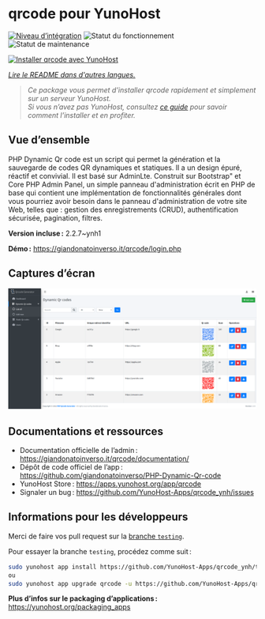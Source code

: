 <!--
Nota bene : ce README est automatiquement généré par <https://github.com/YunoHost/apps/tree/master/tools/readme_generator>
Il NE doit PAS être modifié à la main.
-->

# qrcode pour YunoHost

[![Niveau d’intégration](https://dash.yunohost.org/integration/qrcode.svg)](https://ci-apps.yunohost.org/ci/apps/qrcode/) ![Statut du fonctionnement](https://ci-apps.yunohost.org/ci/badges/qrcode.status.svg) ![Statut de maintenance](https://ci-apps.yunohost.org/ci/badges/qrcode.maintain.svg)

[![Installer qrcode avec YunoHost](https://install-app.yunohost.org/install-with-yunohost.svg)](https://install-app.yunohost.org/?app=qrcode)

*[Lire le README dans d'autres langues.](./ALL_README.md)*

> *Ce package vous permet d’installer qrcode rapidement et simplement sur un serveur YunoHost.*  
> *Si vous n’avez pas YunoHost, consultez [ce guide](https://yunohost.org/install) pour savoir comment l’installer et en profiter.*

## Vue d’ensemble

PHP Dynamic Qr code est un script qui permet la génération et la sauvegarde de codes QR dynamiques et statiques. Il a un design épuré, réactif et convivial. Il est basé sur AdminLte. Construit sur Bootstrap" et Core PHP Admin Panel, un simple panneau d'administration écrit en PHP de base qui contient une implémentation de fonctionnalités générales dont vous pourriez avoir besoin dans le panneau d'administration de votre site Web, telles que : gestion des enregistrements (CRUD), authentification sécurisée, pagination, filtres.

**Version incluse :** 2.2.7~ynh1

**Démo :** <https://giandonatoinverso.it/qrcode/login.php>

## Captures d’écran

![Capture d’écran de qrcode](./doc/screenshots/screenshot.png)

## Documentations et ressources

- Documentation officielle de l’admin : <https://giandonatoinverso.it/qrcode/documentation/>
- Dépôt de code officiel de l’app : <https://github.com/giandonatoinverso/PHP-Dynamic-Qr-code>
- YunoHost Store : <https://apps.yunohost.org/app/qrcode>
- Signaler un bug : <https://github.com/YunoHost-Apps/qrcode_ynh/issues>

## Informations pour les développeurs

Merci de faire vos pull request sur la [branche `testing`](https://github.com/YunoHost-Apps/qrcode_ynh/tree/testing).

Pour essayer la branche `testing`, procédez comme suit :

```bash
sudo yunohost app install https://github.com/YunoHost-Apps/qrcode_ynh/tree/testing --debug
ou
sudo yunohost app upgrade qrcode -u https://github.com/YunoHost-Apps/qrcode_ynh/tree/testing --debug
```

**Plus d’infos sur le packaging d’applications :** <https://yunohost.org/packaging_apps>
